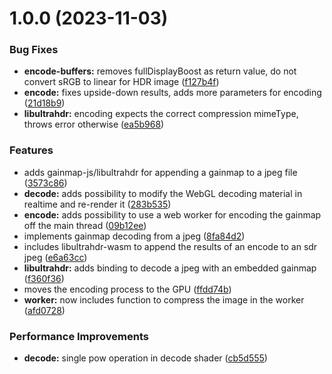 # 1.0.0 (2023-11-03)


### Bug Fixes

* **encode-buffers:** removes fullDisplayBoost as return value, do not convert sRGB to linear for HDR image ([f127b4f](https://github.com/MONOGRID/gainmap-js/commit/f127b4fe73efcd2ec99e67f00babc967d81471f4))
* **encode:** fixes upside-down results, adds more parameters for encoding ([21d18b9](https://github.com/MONOGRID/gainmap-js/commit/21d18b92292cb49dd6502ca9ef8c483b83f40e1f))
* **libultrahdr:** encoding expects the correct compression mimeType, throws error otherwise ([ea5b968](https://github.com/MONOGRID/gainmap-js/commit/ea5b968551de43bbb65458349041eb4aada8c11c))


### Features

* adds gainmap-js/libultrahdr for appending a gainmap to a jpeg file ([3573c86](https://github.com/MONOGRID/gainmap-js/commit/3573c86704c2cf5301d6fe0fb448c1968f18bdf7))
* **decode:** adds possibility to modify the WebGL decoding material in realtime and re-render it ([283b535](https://github.com/MONOGRID/gainmap-js/commit/283b5351c84be4f979c8a0b6dcf5741b44b45e95))
* **encode:** adds possibility to use a web worker for encoding the gainmap off the main thread ([09b12ee](https://github.com/MONOGRID/gainmap-js/commit/09b12ee61b764941f436f2ba88680ea92a236bbd))
* implements gainmap decoding from a jpeg ([8fa84d2](https://github.com/MONOGRID/gainmap-js/commit/8fa84d29a397f44dcebcabb10d263365d9b48294))
* includes libultrahdr-wasm to append the results of an encode to an sdr jpeg ([e6a63cc](https://github.com/MONOGRID/gainmap-js/commit/e6a63cc43a03f946520f552de0fa39ea36ce688d))
* **libultrahdr:** adds binding to decode a jpeg with an embedded gainmap ([f360f36](https://github.com/MONOGRID/gainmap-js/commit/f360f36c549d52925142ff7b19382d8a85300ab4))
* moves the encoding process to the GPU ([ffdd74b](https://github.com/MONOGRID/gainmap-js/commit/ffdd74bfabe60a5d709b4ad7bab0ece1149cbb8b))
* **worker:** now includes function to compress the image in the worker ([afd0728](https://github.com/MONOGRID/gainmap-js/commit/afd0728a3499c431c214d70202b93872a16da9f0))


### Performance Improvements

* **decode:** single pow operation in decode shader ([cb5d555](https://github.com/MONOGRID/gainmap-js/commit/cb5d555046eb380626a07a6f6e32796a3574ea86))
